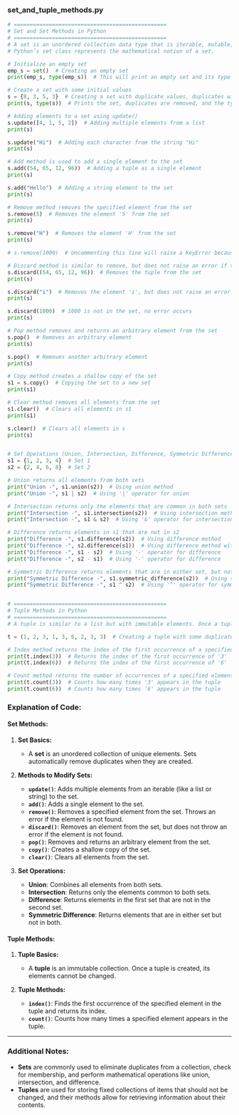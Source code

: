 ### **set_and_tuple_methods.py**

```python
# ================================================
# Set and Set Methods in Python
# ================================================
# A set is an unordered collection data type that is iterable, mutable, and has no duplicate elements.
# Python’s set class represents the mathematical notion of a set.

# Initialize an empty set
emp_s = set()  # Creating an empty set
print(emp_s, type(emp_s))  # This will print an empty set and its type

# Create a set with some initial values
s = {8, 3, 5, 3}  # Creating a set with duplicate values, duplicates will be removed automatically
print(s, type(s))  # Prints the set, duplicates are removed, and the type of the set

# Adding elements to a set using update()
s.update([4, 1, 5, 2])  # Adding multiple elements from a list
print(s)

s.update("Hi")  # Adding each character from the string "Hi"
print(s)

# Add method is used to add a single element to the set
s.add((54, 65, 12, 96))  # Adding a tuple as a single element
print(s)

s.add("Hello")  # Adding a string element to the set
print(s)

# Remove method removes the specified element from the set
s.remove(5)  # Removes the element '5' from the set
print(s)

s.remove("H")  # Removes the element 'H' from the set
print(s)

# s.remove(1000)  # Uncommenting this line will raise a KeyError because 1000 is not in the set

# Discard method is similar to remove, but does not raise an error if the element is not found
s.discard((54, 65, 12, 96))  # Removes the tuple from the set
print(s)

s.discard("i")  # Removes the element 'i', but does not raise an error if it's not in the set
print(s)

s.discard(1000)  # 1000 is not in the set, no error occurs
print(s)

# Pop method removes and returns an arbitrary element from the set
s.pop()  # Removes an arbitrary element
print(s)

s.pop()  # Removes another arbitrary element
print(s)

# Copy method creates a shallow copy of the set
s1 = s.copy()  # Copying the set to a new set
print(s1)

# Clear method removes all elements from the set
s1.clear()  # Clears all elements in s1
print(s1)

s.clear()  # Clears all elements in s
print(s)


# Set Operations (Union, Intersection, Difference, Symmetric Difference)
s1 = {1, 2, 3, 4}  # Set 1
s2 = {2, 4, 6, 8}  # Set 2

# Union returns all elements from both sets
print("Union -", s1.union(s2))  # Using union method
print("Union -", s1 | s2)  # Using '|' operator for union

# Intersection returns only the elements that are common in both sets
print("Intersection -", s1.intersection(s2))  # Using intersection method
print("Intersection -", s1 & s2)  # Using '&' operator for intersection

# Difference returns elements in s1 that are not in s2
print("Difference -", s1.difference(s2))  # Using difference method
print("Difference -", s2.difference(s1))  # Using difference method with reversed sets
print("Difference -", s1 - s2)  # Using '-' operator for difference
print("Difference -", s2 - s1)  # Using '-' operator for difference

# Symmetric Difference returns elements that are in either set, but not in both
print("Symmetric Difference -", s1.symmetric_difference(s2))  # Using symmetric_difference method
print("Symmetric Difference -", s1 ^ s2)  # Using '^' operator for symmetric difference


# ================================================
# Tuple Methods in Python
# ================================================
# A tuple is similar to a list but with immutable elements. Once a tuple is created, it cannot be modified.

t = (1, 2, 3, 1, 3, 6, 2, 3, 3)  # Creating a tuple with some duplicate values

# Index method returns the index of the first occurrence of a specified element
print(t.index(3))  # Returns the index of the first occurrence of '3'
print(t.index(6))  # Returns the index of the first occurrence of '6'

# Count method returns the number of occurrences of a specified element
print(t.count(3))  # Counts how many times '3' appears in the tuple
print(t.count(6))  # Counts how many times '6' appears in the tuple
```

### **Explanation of Code:**

#### **Set Methods:**
1. **Set Basics:**
   - A **set** is an unordered collection of unique elements. Sets automatically remove duplicates when they are created.
   
2. **Methods to Modify Sets:**
   - **`update()`**: Adds multiple elements from an iterable (like a list or string) to the set.
   - **`add()`**: Adds a single element to the set.
   - **`remove()`**: Removes a specified element from the set. Throws an error if the element is not found.
   - **`discard()`**: Removes an element from the set, but does not throw an error if the element is not found.
   - **`pop()`**: Removes and returns an arbitrary element from the set.
   - **`copy()`**: Creates a shallow copy of the set.
   - **`clear()`**: Clears all elements from the set.

3. **Set Operations:**
   - **Union**: Combines all elements from both sets.
   - **Intersection**: Returns only the elements common to both sets.
   - **Difference**: Returns elements in the first set that are not in the second set.
   - **Symmetric Difference**: Returns elements that are in either set but not in both.

#### **Tuple Methods:**
1. **Tuple Basics:**
   - A **tuple** is an immutable collection. Once a tuple is created, its elements cannot be changed.

2. **Tuple Methods:**
   - **`index()`**: Finds the first occurrence of the specified element in the tuple and returns its index.
   - **`count()`**: Counts how many times a specified element appears in the tuple.

---

### **Additional Notes:**
- **Sets** are commonly used to eliminate duplicates from a collection, check for membership, and perform mathematical operations like union, intersection, and difference.
- **Tuples** are used for storing fixed collections of items that should not be changed, and their methods allow for retrieving information about their contents.
